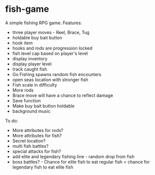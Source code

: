# fish-game
A simple fishing RPG game.
Features:
- three player moves - Reel, Brace, Tug
- holdable buy bait button
- hook item
- hooks and rods are progression locked
- fish level cap based on player's level 
- display inventory
- display player level
- track caught fish
- Go Fishing spawns random fish encounters
- open seas location with stronger fish
- Fish scale in difficulty
- More rods
- Brace move will have a chance to reflect damage
- Save function
- Make buy bait button holdable
- background music

To do: 
- More attributes for rods?
- More attributes for fish?
- Secret location?
- multi fish battles?
- special attacks for fish?
- add elite and legendary fishing line - random drop from fish
- boss battles? - Chance for elite fish to eat regular fish < chance for legendary fish to eat elite fish